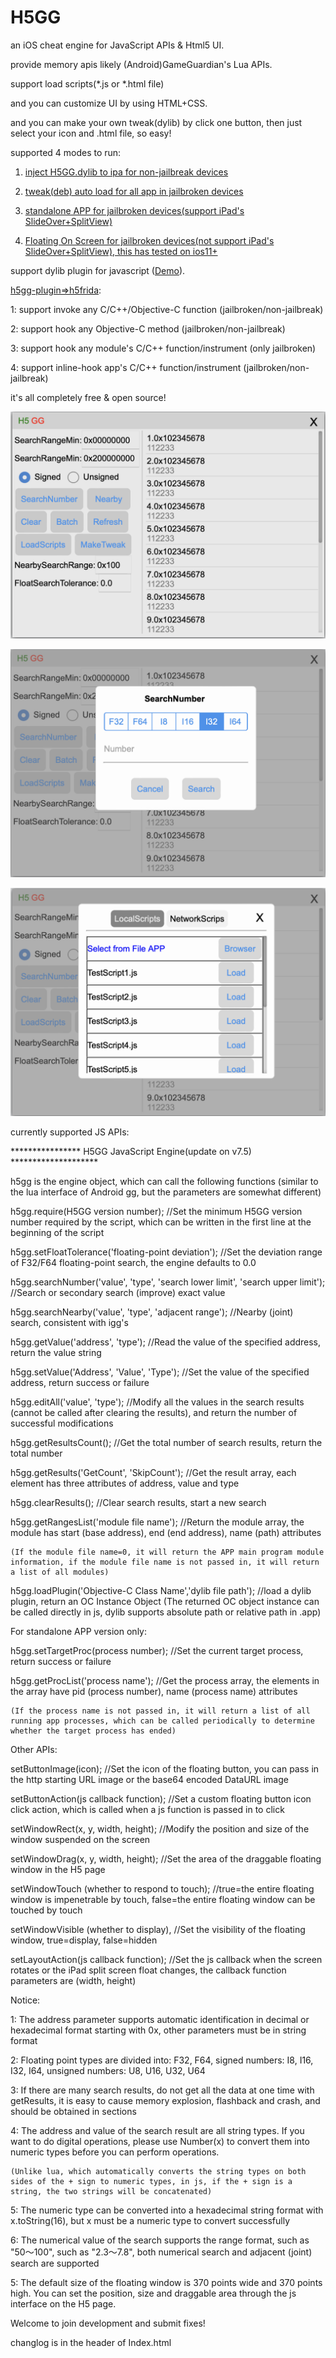 # H5GG

an iOS cheat engine for JavaScript APIs & Html5 UI.

provide memory apis likely (Android)GameGuardian's Lua APIs.

support load scripts(*.js or *.html file)

and you can customize UI by using HTML+CSS.

and you can make your own tweak(dylib) by click one button, then just select your icon and .html file, so easy!

supported 4 modes to run:

1. [inject H5GG.dylib to ipa for non-jailbreak devices](/packages/)

2. [tweak(deb) auto load for all app in jailbroken devices](/packages/)

3. [standalone APP for jailbroken devices(support iPad's SlideOver+SplitView)](/appstand/packages/)

4. [Floating On Screen for jailbroken devices(not support iPad's SlideOver+SplitView), this has tested on ios11+](/globalview/packages/)

support dylib plugin for javascript ([Demo](/PluginDemo/CustomAlert/)).  

[h5gg-plugin=>h5frida](/PluginDemo/h5frida15.1.24):

1: support invoke any C/C++/Objective-C function (jailbroken/non-jailbreak)

2: support hook any Objective-C method (jailbroken/non-jailbreak)

3: support hook any module's C/C++ function/instrument (only jailbroken)

4: support inline-hook app's C/C++ function/instrument  (jailbroken/non-jailbreak)


it's all completely free & open source!
 
![text](/pictures/h5gg1.png)

![text](/pictures/h5gg2.png)

![text](/pictures/h5gg3.png)


currently supported JS APIs:

**************** H5GG JavaScript Engine(update on v7.5) ********************

h5gg is the engine object, which can call the following functions (similar to the lua interface of Android gg, but the parameters are somewhat different)


h5gg.require(H5GG version number); //Set the minimum H5GG version number required by the script, which can be written in the first line at the beginning of the script

h5gg.setFloatTolerance('floating-point deviation'); //Set the deviation range of F32/F64 floating-point search, the engine defaults to 0.0

h5gg.searchNumber('value', 'type', 'search lower limit', 'search upper limit'); //Search or secondary search (improve) exact value

h5gg.searchNearby('value', 'type', 'adjacent range'); //Nearby (joint) search, consistent with igg's

h5gg.getValue('address', 'type'); //Read the value of the specified address, return the value string

h5gg.setValue('Address', 'Value', 'Type'); //Set the value of the specified address, return success or failure

h5gg.editAll('value', 'type'); //Modify all the values in the search results (cannot be called after clearing the results), and return the number of successful modifications

h5gg.getResultsCount(); //Get the total number of search results, return the total number

h5gg.getResults('GetCount', 'SkipCount'); //Get the result array, each element has three attributes of address, value and type

h5gg.clearResults(); //Clear search results, start a new search

h5gg.getRangesList('module file name'); //Return the module array, the module has start (base address), end (end address), name (path) attributes

    (If the module file name=0, it will return the APP main program module information, if the module file name is not passed in, it will return a list of all modules)

h5gg.loadPlugin('Objective-C Class Name','dylib file path'); //load a dylib plugin, return an OC Instance Object
    (The returned OC object instance can be called directly in js, dylib supports absolute path or relative path in .app)

For standalone APP version only:

h5gg.setTargetProc(process number); //Set the current target process, return success or failure

h5gg.getProcList('process name'); //Get the process array, the elements in the array have pid (process number), name (process name) attributes

    (If the process name is not passed in, it will return a list of all running app processes, which can be called periodically to determine whether the target process has ended)


Other APIs:

setButtonImage(icon); //Set the icon of the floating button, you can pass in the http starting URL image or the base64 encoded DataURL image

setButtonAction(js callback function); //Set a custom floating button icon click action, which is called when a js function is passed in to click

setWindowRect(x, y, width, height); //Modify the position and size of the window suspended on the screen

setWindowDrag(x, y, width, height); //Set the area of the draggable floating window in the H5 page

setWindowTouch (whether to respond to touch); //true=the entire floating window is impenetrable by touch, false=the entire floating window can be touched by touch

setWindowVisible (whether to display), //Set the visibility of the floating window, true=display, false=hidden

setLayoutAction(js callback function); //Set the js callback when the screen rotates or the iPad split screen float changes, the callback function parameters are (width, height)
 
Notice:

1: The address parameter supports automatic identification in decimal or hexadecimal format starting with 0x, other parameters must be in string format

2: Floating point types are divided into: F32, F64, signed numbers: I8, I16, I32, I64, unsigned numbers: U8, U16, U32, U64

3: If there are many search results, do not get all the data at one time with getResults, it is easy to cause memory explosion, flashback and crash, and should be obtained in sections

4: The address and value of the search result are all string types. If you want to do digital operations, please use Number(x) to convert them into numeric types before you can perform operations.

    (Unlike lua, which automatically converts the string types on both sides of the + sign to numeric types, in js, if the + sign is a string, the two strings will be concatenated)
    
5: The numeric type can be converted into a hexadecimal string format with x.toString(16), but x must be a numeric type to convert successfully

6: The numerical value of the search supports the range format, such as "50～100", such as "2.3～7.8", both numerical search and adjacent (joint) search are supported

5: The default size of the floating window is 370 points wide and 370 points high. You can set the position, size and draggable area through the js interface on the H5 page.


Welcome to join development and submit fixes! 


changlog is in the header of Index.html



